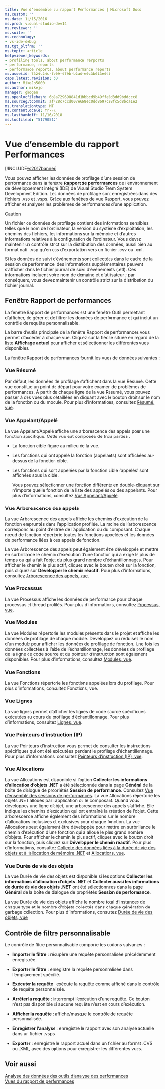 ```yaml
---
title: Vue d’ensemble du rapport Performances | Microsoft Docs
ms.custom: ''
ms.date: 11/15/2016
ms.prod: visual-studio-dev14
ms.reviewer: ''
ms.suite: ''
ms.technology:
- vs-ide-debug
ms.tgt_pltfrm: ''
ms.topic: article
helpviewer_keywords:
- profiling tools, about performance rerports
- performance, reports
- performance reports, about performance reports
ms.assetid: 7324c24c-fd09-479b-b2ad-e0c3b613e040
caps.latest.revision: 50
author: MikeJo5000
ms.author: mikejo
manager: ghogen
ms.openlocfilehash: 6b9a729698841d1bbbcd9b49ffe0d3dd9bddccc8
ms.sourcegitcommit: af428c7ccd007e668ec0dd8697c88fc5d8bca1e2
ms.translationtype: MT
ms.contentlocale: fr-FR
ms.lasthandoff: 11/16/2018
ms.locfileid: "51790512"
---
```

# <a name="performance-report-overview"></a>Vue d’ensemble du rapport Performances
[!INCLUDE[vs2017banner](../includes/vs2017banner.md)]

Vous pouvez afficher les données de profilage d’une session de performance dans la fenêtre **Rapport de performances** de l’environnement de développement intégré (IDE) de Visual Studio Team System Development Edition. Les données de profilage sont enregistrées dans des fichiers .vsp et .vsps. Grâce aux fenêtres de vue Rapport, vous pouvez afficher et analyser les problèmes de performances d’une application.  
  
> [!CAUTION]
>  Un fichier de données de profilage contient des informations sensibles telles que le nom de l’ordinateur, la version du système d’exploitation, les chemins des fichiers, les informations sur la mémoire et d’autres informations relatives à la configuration de l’ordinateur. Vous devez maintenir un contrôle strict sur la distribution des données, aussi bien au format natif .vsp qu’en cas d’exportation vers un fichier .csv ou .xml.  
>   
>  Si les données de suivi d’événements sont collectées dans le cadre de la session de performance, des informations supplémentaires peuvent s’afficher dans le fichier journal de suivi d’événements (.etl). Ces informations incluent votre nom de domaine et d’utilisateur ; par conséquent, vous devez maintenir un contrôle strict sur la distribution du fichier journal.  
  
## <a name="performance-report-window"></a>Fenêtre Rapport de performances  
 La fenêtre Rapport de performances est une fenêtre Outil permettant d’afficher, de gérer et de filtrer les données de performance et qui inclut un contrôle de requête personnalisable.  
  
 La barre d’outils principale de la fenêtre Rapport de performances vous permet d’accéder à chaque vue. Cliquez sur la flèche située en regard de la liste **Affichage actuel** pour afficher et sélectionner les différentes vues disponibles.  
  
 La fenêtre Rapport de performances fournit les vues de données suivantes :  
  
### <a name="summary-view"></a>Vue Résumé  
 Par défaut, les données de profilage s’affichent dans la vue Résumé. Cette vue constitue un point de départ pour votre examen de problèmes de performances. À partir de chaque ligne de la vue Résumé, vous pouvez passer à des vues plus détaillées en cliquant avec le bouton droit sur le nom de la fonction ou du module. Pour plus d’informations, consultez [Résumé, vue](../profiling/summary-view.md).  
  
### <a name="callercallee-view"></a>Vue Appelant/Appelé  
 La vue Appelant/Appelé affiche une arborescence des appels pour une fonction spécifique. Cette vue est composée de trois parties :  
  
- La fonction cible figure au milieu de la vue.  
  
- Les fonctions qui ont appelé la fonction (appelants) sont affichées au-dessus de la fonction cible.  
  
- Les fonctions qui sont appelées par la fonction cible (appelés) sont affichées sous la cible.  
  
  Vous pouvez sélectionner une fonction différente en double-cliquant sur n’importe quelle fonction de la liste des appelés ou des appelants. Pour plus d’informations, consultez [Vue Appelant/Appelé](../profiling/caller-callee-view.md).  
  
### <a name="call-tree-view"></a>Vue Arborescence des appels  
 La vue Arborescence des appels affiche les chemins d’exécution de la fonction empruntés dans l’application profilée. La racine de l’arborescence correspond au point d’entrée de l’application ou du composant. Chaque nœud de fonction répertorie toutes les fonctions appelées et les données de performance liées à ces appels de fonction.  
  
 La vue Arborescence des appels peut également être développée et mettre en surbrillance le chemin d’exécution d’une fonction qui a exigé le plus de temps ou qui a fait l’objet du plus grand nombre d’échantillonnages. Pour afficher le chemin le plus actif, cliquez avec le bouton droit sur la fonction, puis cliquez sur **Développer le chemin réactif**. Pour plus d’informations, consultez [Arborescence des appels, vue](../profiling/call-tree-view.md).  
  
### <a name="process-view"></a>Vue Processus  
 La vue Processus affiche les données de performance pour chaque processus et thread profilés. Pour plus d’informations, consultez [Processus, vue](../profiling/process-view.md).  
  
### <a name="modules-view"></a>Vue Modules  
 La vue Modules répertorie les modules présents dans le projet et affiche les données de profilage de chaque module. Développez ou réduisez le nom d’un module pour afficher les données de profilage de fonction. Une fois les données collectées à l’aide de l’échantillonnage, les données de profilage de la ligne de code source et du pointeur d’instruction sont également disponibles. Pour plus d’informations, consultez [Modules, vue](../profiling/modules-view.md).  
  
### <a name="functions-view"></a>Vue Fonctions  
 La vue Fonctions répertorie les fonctions appelées lors du profilage. Pour plus d’informations, consultez [Fonctions, vue](../profiling/functions-view.md).  
  
### <a name="line-view"></a>Vue Lignes  
 La vue lignes permet d’afficher les lignes de code source spécifiques exécutées au cours du profilage d’échantillonnage. Pour plus d’informations, consultez [Lignes, vue](../profiling/lines-view.md).  
  
### <a name="instruction-pointer-ip-view"></a>Vue Pointeurs d’instruction (IP)  
 La vue Pointeurs d’instruction vous permet de consulter les instructions spécifiques qui ont été exécutées pendant le profilage d’échantillonnage. Pour plus d’informations, consultez [Pointeurs d’instruction (IP), vue](../profiling/instruction-pointers-ips-view.md).  
  
### <a name="allocation-view"></a>Vue Allocations  
 La vue Allocations est disponible si l’option **Collecter les informations d’allocation d’objets .NET** a été sélectionnée dans la page **Général** de la boîte de dialogue de propriétés **Session de performance**. Consultez [Vue d’ensemble des sessions de performances](../profiling/performance-session-overview.md). La vue Allocations répertorie les objets .NET alloués par l’application ou le composant. Quand vous développez une ligne d’objet, une arborescence des appels s’affiche. Elle indique les chemins d’exécution qui ont entraîné la création de l’objet. Cette arborescence affiche également des informations sur le nombre d’allocations inclusives et exclusives pour chaque fonction. La vue Allocations peut également être développée pour mettre en surbrillance le chemin d’exécution d’une fonction qui a alloué le plus grand nombre d’objets. Pour afficher le chemin le plus actif, cliquez avec le bouton droit sur la fonction, puis cliquez sur **Développer le chemin réactif**. Pour plus d’informations, consultez [Collecte des données liées à la durée de vie des objets et à l’allocation de mémoire .NET](../profiling/collecting-dotnet-memory-allocation-and-lifetime-data.md) et [Allocations, vue](../profiling/dotnet-memory-allocations-view.md).  
  
### <a name="objects-lifetime-view"></a>Vue Durée de vie des objets  
 La vue Durée de vie des objets est disponible si les options **Collecter les informations d’allocation d’objets .NET** et **Collecter aussi les informations de durée de vie des objets .NET** ont été sélectionnées dans la page **Général** de la boîte de dialogue de propriétés **Session de performance**.  
  
 La vue Durée de vie des objets affiche le nombre total d’instances de chaque type et le nombre d’objets collectés dans chaque génération de garbage collection. Pour plus d’informations, consultez [Durée de vie des objets, vue](../profiling/object-lifetime-view.md).  
  
## <a name="customizable-filter-control"></a>Contrôle de filtre personnalisable  
 Le contrôle de filtre personnalisable comporte les options suivantes :  
  
-   **Importer le filtre** : récupère une requête personnalisée précédemment enregistrée.  
  
-   **Exporter le filtre** : enregistre la requête personnalisée dans l’emplacement spécifié.  
  
-   **Exécuter la requête** : exécute la requête comme affiché dans le contrôle de requête personnalisée.  
  
-   **Arrêter la requête** : interrompt l’exécution d’une requête. Ce bouton n’est pas disponible si aucune requête n’est en cours d’exécution.  
  
-   **Afficher la requête** : affiche/masque le contrôle de requête personnalisée.  
  
-   **Enregistrer l’analyse** : enregistre le rapport avec son analyse actuelle dans un fichier .vsps.  
  
-   **Exporter** : enregistre le rapport actuel dans un fichier au format .CVS ou .XML, avec des options pour enregistrer les différentes vues.  
  
## <a name="see-also"></a>Voir aussi  
 [Analyse des données des outils d’analyse des performances](../profiling/analyzing-performance-tools-data.md)   
 [Vues du rapport de performances](../profiling/performance-report-views.md)




